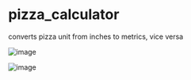 # pizza_calculator
converts pizza unit from inches to metrics, vice versa

![image](https://user-images.githubusercontent.com/19349338/236199176-56480993-9c66-40ee-900a-aa55853fa97e.png)

![image](https://user-images.githubusercontent.com/19349338/236199333-bdf3cd1a-88ad-4a8a-a803-c31f384855a8.png)
